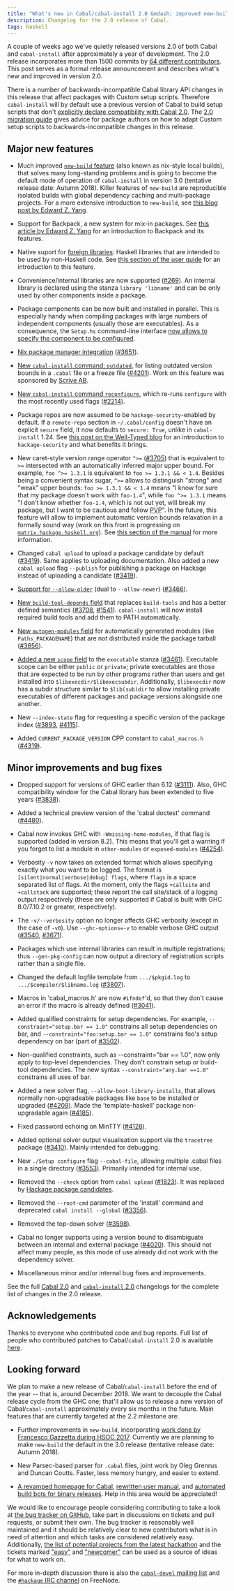 ```yaml
---
title: "What's new in Cabal/cabal-install 2.0 &mdash; improved new-build, Backpack, foreign libraries and more!"
description: Changelog for the 2.0 release of Cabal.
tags: haskell
---
```


A couple of weeks ago we've quietly released versions 2.0 of both
Cabal and `cabal-install` after approximately a year of
development. The 2.0 release incorporates more than 1500 commits by
[64 different
contributors](https://gist.github.com/23Skidoo/7109479c43a8de44f8e29fa335e9645c). This
post serves as a formal release announcement and describes what's new
and improved in version 2.0.

There is a number of backwards-incompatible Cabal library API changes
in this release that affect packages with Custom setup
scripts. Therefore `cabal-install` will by default use a previous
version of Cabal to build setup scripts that don't [explicitly declare
compatibility with Cabal
2.0](https://www.well-typed.com/blog/2015/07/cabal-setup-deps/). The
[2.0 migration
guide](https://github.com/haskell/cabal/wiki/2.0-migration-guide)
gives advice for package authors on how to adapt Custom setup scripts
to backwards-incompatible changes in this release.

Major new features
------------------

* Much improved [`new-build`
  feature](https://www.haskell.org/cabal/users-guide/nix-local-build-overview.html)
  (also known as nix-style local builds), that solves many
  long-standing problems and is going to become the default mode of
  operation of `cabal-install` in version 3.0 (tentative release date:
  Autumn 2018). Killer features of `new-build` are reproducible
  isolated builds with global dependency caching and multi-package
  projects. For a more extensive introduction to `new-build`, see
  [this blog post by Edward
  Z. Yang](http://blog.ezyang.com/2016/05/announcing-cabal-new-build-nix-style-local-builds/).

* Support for Backpack, a new system for mix-in packages. See [this
  article by Edward
  Z. Yang](https://github.com/ezyang/ghc-proposals/blob/backpack/proposals/0000-backpack.rst)
  for an introduction to Backpack and its features.

* Native suport for [foreign
  libraries](https://github.com/haskell/cabal/pull/2540): Haskell
  libraries that are intended to be used by non-Haskell code. See
  [this section of the user
  guide](https://www.haskell.org/cabal/users-guide/developing-packages.html#foreign-libraries)
  for an introduction to this feature.

* Convenience/internal libraries are now supported
  ([#269](https://github.com/haskell/cabal/issues/269)).  An internal
  library is declared using the stanza `library 'libname'` and can be
  only used by other components inside a package.

* Package components can be now built and installed in parallel. This
  is especially handy when compiling packages with large numbers of
  independent components (usually those are executables). As a
  consequence, the `Setup.hs` command-line interface [now allows to
  specify the component to be
  configured](https://github.com/ghc-proposals/ghc-proposals/pull/4).

* [Nix package manager integration](https://www.haskell.org/cabal/users-guide/nix-integration.html)
  ([#3651](https://github.com/haskell/cabal/issues/3651)).

* [New `cabal-install` command: `outdated`](https://www.haskell.org/cabal/users-guide/developing-packages.html?highlight=outdated#listing-outdated-dependency-version-bounds), for listing outdated
  version bounds in a `.cabal` file or a freeze file
  ([#4201](https://github.com/haskell/cabal/issues/4207)). Work on
  this feature was sponsored by [Scrive AB](https://scrive.com/).

* [New `cabal-install` command
  `reconfigure`](https://www.haskell.org/cabal/users-guide/installing-packages.html?highlight=reconfigure),
  which re-runs `configure` with the most recently used flags
  ([#2214](https://github.com/haskell/cabal/issues/2214)).

* Package repos are now assumed to be `hackage-security`-enabled by
  default. If a `remote-repo` section in `~/.cabal/config` doesn't
  have an explicit `secure` field, it now defaults to `secure: True`,
  unlike in `cabal-install` 1.24. See [this post on the Well-Typed
  blog](https://www.well-typed.com/blog/2015/04/improving-hackage-security/)
  for an introduction to `hackage-security` and what benefits it
  brings.

* New caret-style version range operator `^>=`
  ([#3705](https://github.com/haskell/cabal/issues/3705)) that is
  equivalent to `>=` intersected with an automatically inferred major
  upper bound. For example, `foo ^>= 1.3.1` is equivalent to `foo >=
  1.3.1 && < 1.4`. Besides being a convenient syntax sugar, `^>=`
  allows to distinguish "strong" and "weak" upper bounds: `foo >=
  1.3.1 && < 1.4` means "I know for sure that my package doesn't work
  with `foo-1.4`", while `foo ^>= 1.3.1` means "I don't know whether
  `foo-1.4`, which is not out yet, will break my package, but I want
  to be cautious and follow [PVP](https://pvp.haskell.org/)". In the
  future, this feature will allow to implement automatic version
  bounds relaxation in a formally sound way (work on this front is
  progressing on
  [`matrix.hackage.haskell.org`](https://matrix.hackage.haskell.org/)). See
  [this section of the
  manual](https://www.haskell.org/cabal/users-guide/developing-packages.html?highlight=caret#pkg-field-build-depends)
  for more information.

* Changed `cabal upload` to upload a package candidate by default
  ([#3419](https://github.com/haskell/cabal/issues/3419)). Same
  applies to uploading documentation. Also added a new `cabal upload`
  flag `--publish` for publishing a package on Hackage instead of
  uploading a candidate
  ([#3419](https://github.com/haskell/cabal/issues/3419)).

* [Support for
  `--allow-older`](https://www.haskell.org/cabal/users-guide/nix-local-build.html?highlight=allow%20older#cfg-flag---allow-older)
  (dual to `--allow-newer`)
  ([#3466](https://github.com/haskell/cabal/issues/3466)).

* [New `build-tool-depends`
  field](https://www.haskell.org/cabal/users-guide/developing-packages.html?highlight=build%20tool%20depends#pkg-field-build-tool-depends)
  that replaces `build-tools` and has a better defined semantics
  ([#3708](https://github.com/haskell/cabal/issues/3708),
  [#1541](https://github.com/haskell/cabal/issues/1541)). `cabal-install`
  will now install required build tools and add them to PATH
  automatically.

* [New `autogen-modules`
  field](https://www.haskell.org/cabal/users-guide/developing-packages.html?highlight=autogen%20modules#pkg-field-custom-setup-autogen-modules)
  for automatically generated modules (like `Paths_PACKAGENAME`) that
  are not distributed inside the package tarball
  ([#3656](https://github.com/haskell/cabal/issues/3656)).

* [Added a new `scope`
  field](https://www.haskell.org/cabal/users-guide/developing-packages.html?highlight=scope#pkg-field-executable-scope)
  to the `executable` stanza
  ([#3461](https://github.com/haskell/cabal/issues/3461)). Executable
  scope can be either `public` or `private`; private executables are
  those that are expected to be run by other programs rather than
  users and get installed into
  `$libexecdir/$libexecsubdir`. Additionally, `$libexecdir` now has a
  subdir structure similar to `$lib(sub)dir` to allow installing
  private executables of different packages and package versions
  alongside one another.

* New `--index-state` flag for requesting a specific version of
  the package index
  ([#3893](https://github.com/haskell/cabal/issues/3893),
  [#4115](https://github.com/haskell/cabal/issues/4115)).

* Added `CURRENT_PACKAGE_VERSION` CPP constant to `cabal_macros.h`
  ([#4319](https://github.com/haskell/cabal/issues/4319)).

Minor improvements and bug fixes
--------------------------------

* Dropped support for versions of GHC earlier than 6.12
  ([#3111](https://github.com/haskell/cabal/issues/3111)). Also, GHC
  compatibility window for the Cabal library has been extended to five
  years ([#3838](https://github.com/haskell/cabal/issues/3838)).

* Added a technical preview version of the 'cabal doctest' command
  ([#4480](https://github.com/haskell/cabal/issues/4480)).

* Cabal now invokes GHC with `-Wmissing-home-modules`, if that flag is
  supported (added in version 8.2). This means that you'll get a
  warning if you forget to list a module in `other-modules` or
  `exposed-modules`
  ([#4254](https://github.com/haskell/cabal/pull/4254)).

* Verbosity `-v` now takes an extended format which allows specifying
  exactly what you want to be logged.  The format is
  `[silent|normal|verbose|debug] flags`, where `flags` is a space
  separated list of flags. At the moment, only the flags `+callsite`
  and `+callstack` are supported; these report the call site/stack of
  a logging output respectively (these are only supported if Cabal is
  built with GHC 8.0/7.10.2 or greater, respectively).

* The `-v/--verbosity` option no longer affects GHC verbosity (except
  in the case of `-v0`). Use `--ghc-options=-v` to enable verbose GHC
  output ([#3540](https://github.com/haskell/cabal/issues/3540),
  [#3671](https://github.com/haskell/cabal/issues/3671)).

* Packages which use internal libraries can result in multiple
  registrations; thus `--gen-pkg-config` can now output a directory of
  registration scripts rather than a single file.

* Changed the default logfile template from `.../$pkgid.log` to
  `.../$compiler/$libname.log`
  ([#3807](https://github.com/haskell/cabal/issues/3807)).

* Macros in 'cabal_macros.h' are now `#ifndef`'d, so that they don't
  cause an error if the macro is already defined
  ([#3041](https://github.com/haskell/cabal/issues/3041)).

* Added qualified constraints for setup dependencies. For example,
  `--constraint="setup.bar == 1.0"` constrains all setup dependencies
  on bar, and `--constraint="foo:setup.bar == 1.0"` constrains foo's
  setup dependency on bar (part of
  [#3502](https://github.com/haskell/cabal/issues/3502)).

* Non-qualified constraints, such as --constraint="bar == 1.0", now
  only apply to top-level dependencies. They don't constrain setup or
  build-tool dependencies. The new syntax `--constraint="any.bar
  ==1.0"` constrains all uses of bar.

* Added a new solver flag, `--allow-boot-library-installs`, that
  allows normally non-upgradeable packages like `base` to be installed
  or upgraded
  ([#4209](https://github.com/haskell/cabal/issues/4209)). Made the
  'template-haskell' package non-upgradable again
  ([#4185](https://github.com/haskell/cabal/issues/4185)).

* Fixed password echoing on MinTTY
  ([#4128](https://github.com/haskell/cabal/issues/4128)).

* Added optional solver output visualisation support via the
  `tracetree` package
  ([#3410](https://github.com/haskell/cabal/issues/3410)). Mainly
  intended for debugging.

* New `./Setup configure` flag `--cabal-file`, allowing multiple
  .cabal files in a single directory
  ([#3553](https://github.com/haskell/cabal/issues/3553)). Primarily
  intended for internal use.

* Removed the `--check` option from `cabal upload`
  ([#1823](https://github.com/haskell/cabal/issues/1823)). It was
  replaced by [Hackage package
  candidates](https://hackage.haskell.org/upload#candidates).

* Removed the `--root-cmd` parameter of the 'install' command and
  deprecated `cabal install --global`
  ([#3356](https://github.com/haskell/cabal/issues/3356)).

* Removed the top-down solver
  ([#3598](https://github.com/haskell/cabal/issues/3598)).

* Cabal no longer supports using a version bound to disambiguate
  between an internal and external package
  ([#4020](https://github.com/haskell/cabal/issues/4020)).  This
  should not affect many people, as this mode of use already did not
  work with the dependency solver.

* Miscellaneous minor and/or internal bug fixes and improvements.

See the full [Cabal
2.0](https://github.com/haskell/cabal/blob/2.0/Cabal/changelog) and
[`cabal-install`
2.0](https://github.com/haskell/cabal/blob/2.0/cabal-install/changelog)
changelogs for the complete list of changes in the 2.0 release.

Acknowledgements
----------------

Thanks to everyone who contributed code and bug reports. Full list of
people who contributed patches to Cabal/`cabal-install` 2.0 is
available
[here](https://gist.github.com/23Skidoo/7109479c43a8de44f8e29fa335e9645c).

Looking forward
---------------

We plan to make a new release of Cabal/`cabal-install` before the end
of the year -- that is, around December 2018. We want to decouple the
Cabal release cycle from the GHC one; that'll allow us to release a
new version of Cabal/`cabal-install` approximately every six months in
the future. Main features that are currently targeted at the 2.2
milestone are:

* Further improvements in `new-build`, incorporating [work done by
  Francesco Gazzetta during HSOC
  2017](https://github.com/haskell/cabal/projects/4). Currently we are
  planning to make `new-build` the default in the 3.0 release
  (tentative release date: Autumn 2018).

* New Parsec-based parser for `.cabal` files, joint work by Oleg
  Grenrus and Duncan Coutts. Faster, less memory hungry, and easier to
  extend.

* [A revamped homepage for
  Cabal](https://github.com/haskell/cabal/issues/4013), [rewritten
  user manual](https://github.com/haskell/cabal/labels/documentation),
  and [automated build bots for binary
  releases](https://github.com/haskell/cabal/issues/4637). Help in
  this area would be appreciated!

We would like to encourage people considering contributing to take a
look at [the bug tracker on
GitHub](https://github.com/haskell/cabal/issues/), take part in
discussions on tickets and pull requests, or submit their own. The bug
tracker is reasonably well maintained and it should be relatively
clear to new contributors what is in need of attention and which tasks
are considered relatively easy. Additionally, [the list of potential
projects from the latest
hackathon](https://github.com/haskell/cabal/wiki/ZuriHac-2017) and the
tickets marked
["easy"](https://github.com/haskell/cabal/issues?q=is%3Aopen+is%3Aissue+label%3A%22meta%3A+easy%22)
and
["newcomer"](https://github.com/haskell/cabal/issues?q=is%3Aopen+is%3Aissue+label%3Anewcomer)
can be used as a source of ideas for what to work on.

For more in-depth discussion there is also the [`cabal-devel` mailing
list](https://mail.haskell.org/mailman/listinfo/cabal-devel) and the
[`#hackage` IRC channel](https://wiki.haskell.org/IRC_channel) on
FreeNode.
